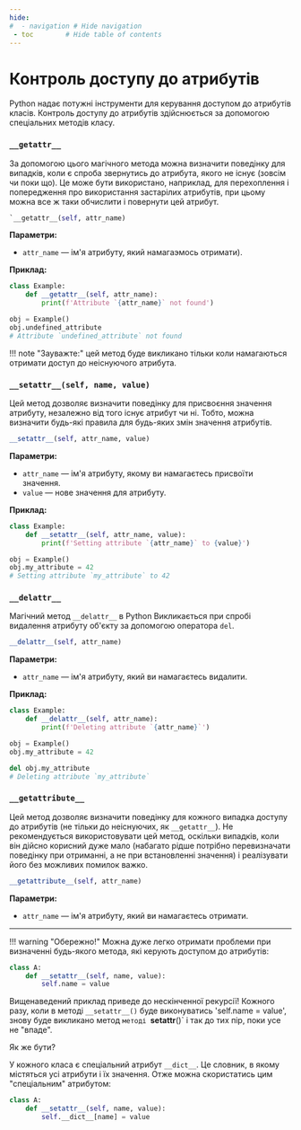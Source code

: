 ```yaml
---
hide:
#  - navigation # Hide navigation
 - toc        # Hide table of contents
---
```


# Контроль доступу до атрибутів

Python надає потужні інструменти для керування доступом до атрибутів класів.
Контроль доступу до атрибутів здійснюється за допомогою спеціальних методів класу. 

### `__getattr__`

За допомогою цього магічного метода можна визначити поведінку для випадків, коли є  спроба звернутись до атрибута, якого не існує (зовсім чи поки що). 
Це може бути використано, наприклад, для перехоплення і попередження про використання застарілих атрибутів, при цьому можна все ж таки обчислити і повернути цей атрибут. 

```python
`__getattr__(self, attr_name)
```

**Параметри:**

- `attr_name` — ім'я атрибуту, який намагаэмось отримати).

**Приклад:**

```python
class Example:
    def __getattr__(self, attr_name):
        print(f'Attribute `{attr_name}` not found')

obj = Example()
obj.undefined_attribute
# Attribute `undefined_attribute` not found
```

!!! note "Зауважте:"
	цей метод буде викликано тільки коли намагаються отримати доступ до неіснуючого атрибута.





### `__setattr__(self, name, value)`

Цей метод дозволяє визначити поведінку для присвоєння значення атрибуту, незалежно від того існує атрибут чи ні. Тобто, можна визначити будь-які правила для будь-яких змін значення атрибутів.

```python
__setattr__(self, attr_name, value)
```

**Параметри:**

- `attr_name` — ім'я атрибуту, якому ви намагаєтесь присвоїти значення.
- `value` — нове значення для атрибуту.

**Приклад:**

```python
class Example:
    def __setattr__(self, attr_name, value):
        print(f'Setting attribute `{attr_name}` to {value}')

obj = Example()
obj.my_attribute = 42
# Setting attribute `my_attribute` to 42
```


 
### `__delattr__`

Магічний метод `__delattr__` в Python 
Викликається при спробі видалення атрибуту об'єкту за допомогою оператора `del`. 

```python
__delattr__(self, attr_name)
```

**Параметри:**

- `attr_name` — ім'я атрибуту, який ви намагаєтесь видалити.

**Приклад:**

```python
class Example:
    def __delattr__(self, attr_name):
        print(f'Deleting attribute `{attr_name}`')

obj = Example()
obj.my_attribute = 42

del obj.my_attribute
# Deleting attribute `my_attribute`
```


### `__getattribute__`

Цей метод дозволяє визначити поведінку для кожного випадка доступу до атрибутів (не тільки до неіснуючих, як `__getattr__`). 
Не рекомендується використовувати цей метод, оскільки випадків, коли він дійсно корисний дуже мало (набагато рідше потрібно перевизначати поведінку при отриманні, а не при встановленні значення) і реалізувати його без можливих помилок важко.

```python
__getattribute__(self, attr_name)
```

**Параметри:**

- `attr_name` — ім'я атрибуту, який ви намагаєтесь отримати.


-------

!!! warning "Обережно!"
	Можна дуже легко отримати проблеми при визначенні будь-якого метода, які керують доступом до атрибутів:

```python
class A:
	def __setattr__(self, name, value):
		self.name = value
```	

Вищенаведений приклад приведе до нескінченної рекурсії! Кожного разу, коли в методі `__setattr__()` буде виконуватись 'self.name = value', знову буде викликано метод `методі `__setattr__()` і так до тих пір, поки усе не "впаде". 

Як же бути? 

У кожного класа є спеціальний атрибут `__dict__`. Це словник, в якому містяться усі атрибути і їх значення. Отже можна скористатись цим "спеціальним" атрибутом:

```python
class A:
    def __setattr__(self, name, value):
        self.__dict__[name] = value
```
